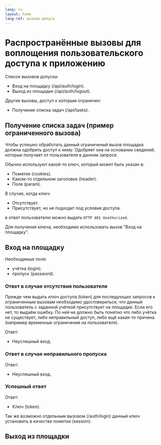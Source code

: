 ```yaml
---
lang: ru
layout: home
lang-ref: вызовы-допуск
---
```


# Распространённые вызовы для воплощения пользовательского доступа к приложению

Список вызовов допуска:

- Вход на площадку (/api/auth/login).
- Выход из площадки (/api/auth/logout).

Другие вызовы, доступ к которым ограничен:

- Получение списка задач (/api/tasks).

## Получение списка задач (пример ограниченного вызова)

Чтобы успешно обработать данный ограниченый вызов площадка должна одобрить
доступ к нему. Одобряет она на основании сведений, которые получает от
пользователя в данном запросе.

Обычно используют какой-то ключ, который может быть указан в:

- Пометке (cookies).
- Каком-то отдельном заголовке (header).
- Поле (param).

В случае, когда ключ:

- Отсутствует.
- Присутствует, но не подходит под условия доступа.

в ответ пользователю можно выдать `HTTP 401 Unathorized`.

Для получения ключа, необходимо использовать вызов "Вход на площадку".

## Вход на площадку

Необходимые поля:

- учётка (login);
- пропуск (password).

### Ответ в случае отсутствия пользователя

Прежде чем выдать ключ доступа (token) для последующих запросов к ограниченным
вызовам необходимо удостовериться, что данный пользователь с заданной учёткой
присутствует на площадке. Если его нет, то выдаём ошибку. По ней не должно быть
понятно что либо учётка не существует, либо неправильный доступ, либо ещё
какая-то причина (например временные ограничения на пользователя).

Ответ:

- Неуспешный вход.

### Ответ в случае неправильного пропуска

Ответ:

- Неуспешный вход.

### Успешный ответ

Ответ:

- Ключ (token).

Так же возможно отдельным вызовом (/auth/login) данный ключ установить в
качестве пометки (session).

## Выход из площадки
